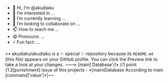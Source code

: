 - 👋 Hi, I’m @akudiaku
- 👀 I’m interested in ...
- 🌱 I’m currently learning ...
- 💞️ I’m looking to collaborate on ...
- 📫 How to reach me ...
- 😄 Pronouns: ...
- ⚡ Fun fact: ...

<•
akudiaku/akudiaku is a ✨ special ✨ repository because its `README.md` (this file) appears on your GitHub profile.
You can click the Preview link to take a look at your changes.
--->
\[main] Database'//•
//1 point {1.2[punishment] issue of this projects -
•[main(Database According to main [command]\'value'<point1>|•|~~
